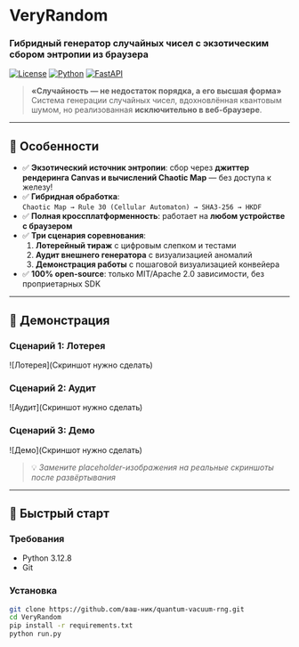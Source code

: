 # VeryRandom  
### Гибридный генератор случайных чисел с экзотическим сбором энтропии из браузера

[![License](https://img.shields.io/badge/license-MIT-blue.svg)](LICENSE)
[![Python](https://img.shields.io/badge/python-3.8%2B-blue)](https://python.org)
[![FastAPI](https://img.shields.io/badge/FastAPI-0.115+-green)](https://fastapi.tiangolo.com)

> **«Случайность — не недостаток порядка, а его высшая форма»**  
> Система генерации случайных чисел, вдохновлённая квантовым шумом, но реализованная **исключительно в веб-браузере**.

---

## 🌟 Особенности

- ✅ **Экзотический источник энтропии**: сбор через **джиттер рендеринга Canvas и вычислений Chaotic Map** — без доступа к железу!
- ✅ **Гибридная обработка**:  
  `Chaotic Map → Rule 30 (Cellular Automaton) → SHA3-256 → HKDF`
- ✅ **Полная кроссплатформенность**: работает на **любом устройстве с браузером** 
- ✅ **Три сценария соревнования**:
  1. **Лотерейный тираж** с цифровым слепком и тестами
  2. **Аудит внешнего генератора** с визуализацией аномалий
  3. **Демонстрация работы** с пошаговой визуализацией конвейера
- ✅ **100% open-source**: только MIT/Apache 2.0 зависимости, без проприетарных SDK

---

## 🎯 Демонстрация

### Сценарий 1: Лотерея
![Лотерея](Скриншот нужно сделать)

### Сценарий 2: Аудит
![Аудит](Скриншот нужно сделать)

### Сценарий 3: Демо
![Демо](Скриншот нужно сделать)

> 💡 *Замените placeholder-изображения на реальные скриншоты после развёртывания*

---

## 🚀 Быстрый старт

### Требования
- Python 3.12.8
- Git

### Установка
```bash
git clone https://github.com/ваш-ник/quantum-vacuum-rng.git
cd VeryRandom
pip install -r requirements.txt
python run.py
